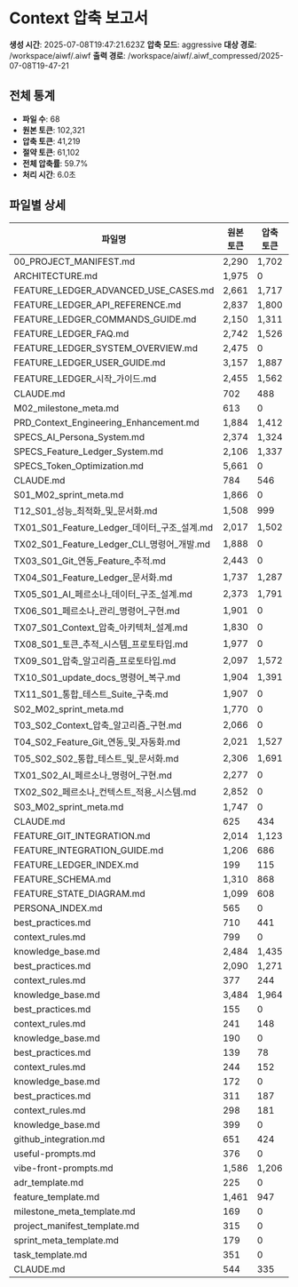 # Context 압축 보고서

**생성 시간**: 2025-07-08T19:47:21.623Z
**압축 모드**: aggressive
**대상 경로**: /workspace/aiwf/.aiwf
**출력 경로**: /workspace/aiwf/.aiwf_compressed/2025-07-08T19-47-21

## 전체 통계
- **파일 수**: 68
- **원본 토큰**: 102,321
- **압축 토큰**: 41,219
- **절약 토큰**: 61,102
- **전체 압축률**: 59.7%
- **처리 시간**: 6.0초

## 파일별 상세

| 파일명 | 원본 토큰 | 압축 토큰 | 압축률 | 품질 점수 |
|--------|-----------|-----------|--------|-----------|
| 00_PROJECT_MANIFEST.md | 2,290 | 1,702 | 25.676855895196503% | 100/100 |
| ARCHITECTURE.md | 1,975 | 0 | 100% | 70/100 |
| FEATURE_LEDGER_ADVANCED_USE_CASES.md | 2,661 | 1,717 | 35.47538519353626% | 100/100 |
| FEATURE_LEDGER_API_REFERENCE.md | 2,837 | 1,800 | 36.552696510398306% | 100/100 |
| FEATURE_LEDGER_COMMANDS_GUIDE.md | 2,150 | 1,311 | 39.02325581395349% | 100/100 |
| FEATURE_LEDGER_FAQ.md | 2,742 | 1,526 | 44.34719183078045% | 100/100 |
| FEATURE_LEDGER_SYSTEM_OVERVIEW.md | 2,475 | 0 | 100% | 70/100 |
| FEATURE_LEDGER_USER_GUIDE.md | 3,157 | 1,887 | 40.22806461830852% | 100/100 |
| FEATURE_LEDGER_시작_가이드.md | 2,455 | 1,562 | 36.37474541751528% | 100/100 |
| CLAUDE.md | 702 | 488 | 30.484330484330485% | 100/100 |
| M02_milestone_meta.md | 613 | 0 | 100% | 70/100 |
| PRD_Context_Engineering_Enhancement.md | 1,884 | 1,412 | 25.05307855626327% | 100/100 |
| SPECS_AI_Persona_System.md | 2,374 | 1,324 | 44.229149115417016% | 100/100 |
| SPECS_Feature_Ledger_System.md | 2,106 | 1,337 | 36.514719848053176% | 100/100 |
| SPECS_Token_Optimization.md | 5,661 | 0 | 100% | 70/100 |
| CLAUDE.md | 784 | 546 | 30.357142857142854% | 100/100 |
| S01_M02_sprint_meta.md | 1,866 | 0 | 100% | 70/100 |
| T12_S01_성능_최적화_및_문서화.md | 1,508 | 999 | 33.753315649867375% | 100/100 |
| TX01_S01_Feature_Ledger_데이터_구조_설계.md | 2,017 | 1,502 | 25.53296975706495% | 100/100 |
| TX02_S01_Feature_Ledger_CLI_명령어_개발.md | 1,888 | 0 | 100% | 70/100 |
| TX03_S01_Git_연동_Feature_추적.md | 2,443 | 0 | 100% | 70/100 |
| TX04_S01_Feature_Ledger_문서화.md | 1,737 | 1,287 | 25.906735751295333% | 100/100 |
| TX05_S01_AI_페르소나_데이터_구조_설계.md | 2,373 | 1,791 | 24.52591656131479% | 100/100 |
| TX06_S01_페르소나_관리_명령어_구현.md | 1,901 | 0 | 100% | 70/100 |
| TX07_S01_Context_압축_아키텍처_설계.md | 1,830 | 0 | 100% | 70/100 |
| TX08_S01_토큰_추적_시스템_프로토타입.md | 1,977 | 0 | 100% | 70/100 |
| TX09_S01_압축_알고리즘_프로토타입.md | 2,097 | 1,572 | 25.035765379113016% | 100/100 |
| TX10_S01_update_docs_명령어_복구.md | 1,904 | 1,391 | 26.94327731092437% | 100/100 |
| TX11_S01_통합_테스트_Suite_구축.md | 1,907 | 0 | 100% | 70/100 |
| S02_M02_sprint_meta.md | 1,770 | 0 | 100% | 70/100 |
| T03_S02_Context_압축_알고리즘_구현.md | 2,066 | 0 | 100% | 70/100 |
| T04_S02_Feature_Git_연동_및_자동화.md | 2,021 | 1,527 | 24.443344878772884% | 100/100 |
| T05_S02_S02_통합_테스트_및_문서화.md | 2,306 | 1,691 | 26.669557675628795% | 100/100 |
| TX01_S02_AI_페르소나_명령어_구현.md | 2,277 | 0 | 100% | 70/100 |
| TX02_S02_페르소나_컨텍스트_적용_시스템.md | 2,852 | 0 | 100% | 70/100 |
| S03_M02_sprint_meta.md | 1,747 | 0 | 100% | 70/100 |
| CLAUDE.md | 625 | 434 | 30.56% | 100/100 |
| FEATURE_GIT_INTEGRATION.md | 2,014 | 1,123 | 44.240317775571% | 100/100 |
| FEATURE_INTEGRATION_GUIDE.md | 1,206 | 686 | 43.117744610281925% | 100/100 |
| FEATURE_LEDGER_INDEX.md | 199 | 115 | 42.211055276381906% | 100/100 |
| FEATURE_SCHEMA.md | 1,310 | 868 | 33.74045801526718% | 100/100 |
| FEATURE_STATE_DIAGRAM.md | 1,099 | 608 | 44.67697907188353% | 100/100 |
| PERSONA_INDEX.md | 565 | 0 | 100% | 70/100 |
| best_practices.md | 710 | 441 | 37.88732394366197% | 100/100 |
| context_rules.md | 799 | 0 | 100% | 70/100 |
| knowledge_base.md | 2,484 | 1,435 | 42.230273752012884% | 100/100 |
| best_practices.md | 2,090 | 1,271 | 39.186602870813395% | 100/100 |
| context_rules.md | 377 | 244 | 35.278514588859416% | 100/100 |
| knowledge_base.md | 3,484 | 1,964 | 43.62801377726751% | 100/100 |
| best_practices.md | 155 | 0 | 100% | 70/100 |
| context_rules.md | 241 | 148 | 38.589211618257266% | 100/100 |
| knowledge_base.md | 190 | 0 | 100% | 70/100 |
| best_practices.md | 139 | 78 | 43.884892086330936% | 100/100 |
| context_rules.md | 244 | 152 | 37.704918032786885% | 100/100 |
| knowledge_base.md | 172 | 0 | 100% | 70/100 |
| best_practices.md | 311 | 187 | 39.87138263665595% | 100/100 |
| context_rules.md | 298 | 181 | 39.261744966442954% | 100/100 |
| knowledge_base.md | 399 | 0 | 100% | 70/100 |
| github_integration.md | 651 | 424 | 34.86943164362519% | 100/100 |
| useful-prompts.md | 376 | 0 | 100% | 70/100 |
| vibe-front-prompts.md | 1,586 | 1,206 | 23.959646910466585% | 100/100 |
| adr_template.md | 225 | 0 | 100% | 70/100 |
| feature_template.md | 1,461 | 947 | 35.1813826146475% | 100/100 |
| milestone_meta_template.md | 169 | 0 | 100% | 70/100 |
| project_manifest_template.md | 315 | 0 | 100% | 70/100 |
| sprint_meta_template.md | 179 | 0 | 100% | 70/100 |
| task_template.md | 351 | 0 | 100% | 70/100 |
| CLAUDE.md | 544 | 335 | 38.419117647058826% | 100/100 |